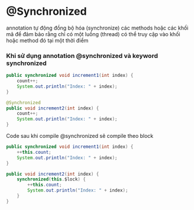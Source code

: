 # @Synchronized
annotation tự động đồng bộ hóa (synchronize) các methods hoặc các khối mã để đảm bảo rằng chỉ có một luồng (thread) có thể truy cập vào khối hoặc method đó tại một thời điểm

### Khi sử dụng annotation @synchronized và keyword synchronized

```java
public synchronized void increment1(int index) {
    count++;
    System.out.println("Index: " + index);
}

@Synchronized
public void increment2(int index) {
    count++;
    System.out.println("Index: " + index);
}
```

Code sau khi compile @synchronized sẽ compile theo block
```java
public synchronized void increment1(int index) {
    ++this.count;
    System.out.println("Index: " + index);
}

public void increment2(int index) {
    synchronized(this.$lock) {
        ++this.count;
        System.out.println("Index: " + index);
    }
}
```